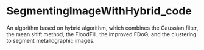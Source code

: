 # SegmentingImageWithHybrid_code
An algorithm based on hybrid algorithm,  which combines the Gaussian filter, the mean shift method, the FloodFill, the improved FDoG, and the clustering to segment metallographic images.
